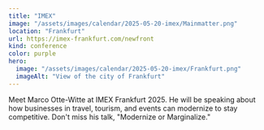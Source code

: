 ```yaml
---
title: "IMEX"
image: "/assets/images/calendar/2025-05-20-imex/Mainmatter.png"
location: "Frankfurt"
url: https://imex-frankfurt.com/newfront
kind: conference
color: purple
hero:
  image: "/assets/images/calendar/2025-05-20-imex/Frankfurt.png"
  imageAlt: "View of the city of Frankfurt"
---
```


Meet Marco Otte-Witte at IMEX Frankfurt 2025. He will be speaking about how businesses in travel, tourism, and events can modernize to stay competitive. Don't miss his talk, "Modernize or Marginalize."
